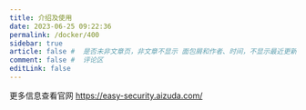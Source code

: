 ```yaml
---
title: 介绍及使用
date: 2023-06-25 09:22:36
permalink: /docker/400
sidebar: true
article: false #  是否未非文章页，非文章不显示 面包屑和作者、时间，不显示最近更新栏，不会参与到最近更新文章的数据计算中
comment: false #  评论区
editLink: false
---
```


更多信息查看官网 https://easy-security.aizuda.com/